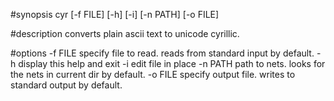 #synopsis
    cyr [-f FILE] [-h] [-i] [-n PATH] [-o FILE]

#description
    converts plain ascii text to unicode cyrillic.

#options
    -f FILE
        specify file to read. reads from standard input by default.
    -h 
        display this help and exit
    -i
        edit file in place
    -n PATH
        path to nets. looks for the nets in current dir by default.
    -o FILE 
        specify output file. writes to standard output by default.
